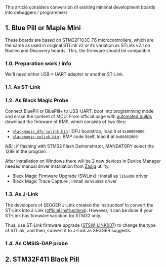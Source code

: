 This article considers conversion of existing minimal development boards into debuggers / programmers

## 1. Blue Pill or Maple Mini
These boards are based on STM32F103C_T6 microcontrollers, which are the same as used in original STLink v2 or its variation as STLink v2.1 on Nucleo and Discovery boards. This, the firmware should be compatible.


### 1.0. Preparation work / info
We'll need either USB-> UART adapter or another ST-Link.

### 1.1. As ST-Link





### 1.2. As Black Magic Probe

Connect BluePill or BluePill+ to USB-UART, boot into programming mode and erase the content of MCU. From official page with [automated builds](http://builds.blacksphere.co.nz/blackmagic/) download the firmware of BMP, which consists of two files:
- [`blackmagic_dfu-swlink.bin`](http://builds.blacksphere.co.nz/blackmagic/blackmagic_dfu-swlink.bin) : DFU bootstrap, load it at `0x08000000`
- [`blackmagic-swlink.bin`](http://builds.blacksphere.co.nz/blackmagic/blackmagic-swlink.bin) : BMP code itself, load it at `0x08002000`

*NB!* : if flashing with STM32 Flash Demonstrator, MANDATORY select the 128k in the program.

After installation on Windows there will be 2 new devices in Device Manager needed manual driver installation from [Zadig](https://zadig.akeo.ie/) utility:
- Black Magic Firmware Upgrade (SWLink) : install as `libusbK` driver
- Black Magic Trace Capture : install as `WinUSB` driver 

### 1.3. As J-Link
The developers of SEGGER J-Link created the instructionf to convert the ST-Link into J-Link ([official instructions](https://www.segger.com/products/debug-probes/j-link/models/other-j-links/st-link-on-board/)). However, it can be done if your ST-Link has firmware variation for STM32 only.

Thus, use ST-Link firmware upgrade ([STSW-LINK007](https://www.st.com/en/development-tools/stsw-link007.html)) to change the type of STLink, and then, convert it to J-Link as SEGGER suggests.

### 1.4. As CMSIS-DAP probe


## 2. STM32F411 Black Pill
